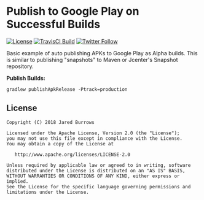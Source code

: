 # Publish to Google Play on Successful Builds

[![License](https://img.shields.io/badge/License-Apache%202.0-blue.svg)](http://www.apache.org/licenses/LICENSE-2.0)
[![TravisCI  Build](https://img.shields.io/travis/jaredsburrows/android-gif-example/master.svg)](https://travis-ci.org/jaredsburrows/android-gradle-publish-example)
[![Twitter Follow](https://img.shields.io/twitter/follow/jaredsburrows.svg?style=social)](https://twitter.com/jaredsburrows)

Basic example of auto publishing APKs to Google Play as Alpha builds. This is similar to publishing
"snapshots" to Maven or Jcenter's Snapshot repository.

**Publish Builds:**

    gradlew publishApkRelease -Ptrack=production

## License

    Copyright (C) 2018 Jared Burrows

    Licensed under the Apache License, Version 2.0 (the "License");
    you may not use this file except in compliance with the License.
    You may obtain a copy of the License at

       http://www.apache.org/licenses/LICENSE-2.0

    Unless required by applicable law or agreed to in writing, software
    distributed under the License is distributed on an "AS IS" BASIS,
    WITHOUT WARRANTIES OR CONDITIONS OF ANY KIND, either express or implied.
    See the License for the specific language governing permissions and
    limitations under the License.

